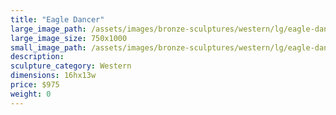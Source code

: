 ```yaml
---
title: "Eagle Dancer"
large_image_path: /assets/images/bronze-sculptures/western/lg/eagle-dancer.jpg
large_image_size: 750x1000
small_image_path: /assets/images/bronze-sculptures/western/lg/eagle-dancer.jpg
description:
sculpture_category: Western
dimensions: 16hx13w
price: $975
weight: 0
---
```

